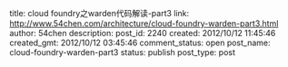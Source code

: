 title: cloud foundry之warden代码解读-part3
link: http://www.54chen.com/architecture/cloud-foundry-warden-part3.html
author: 54chen
description: 
post_id: 2240
created: 2012/10/12 11:45:46
created_gmt: 2012/10/12 03:45:46
comment_status: open
post_name: cloud-foundry-warden-part3
status: publish
post_type: post
